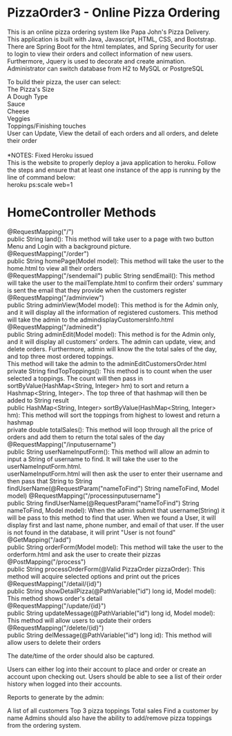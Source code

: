 # PizzaOrder3 - Online Pizza Ordering

  This is an online pizza ordering system like Papa John's Pizza Delivery. <br>
  This application is built with Java, Javascript, HTML, CSS, and Bootstrap. <br>
  There are Spring Boot for the html templates, and Spring Security for user to login to view their orders and collect information of new users. <br>
  Furthermore, Jquery is used to decorate and create animation.<br>
  Administrator can switch database from H2 to MySQL or PostgreSQL<br>

To build their pizza, the user can select:<br>
The Pizza's Size<br>
A Dough Type<br>
Sauce<br>
Cheese<br>
Veggies<br>
Toppings/Finishing touches<br>
User can Update, View the detail of each orders and all orders, and delete their order<br>
<br>*NOTES: Fixed Heroku issued<br>
This is the website to properly deploy a java application to heroku. Follow the steps and ensure that at least one instance of the app is running by the line of command below:<br>
heroku ps:scale web=1

# HomeController Methods
 @RequestMapping("/")<br>
 public String land(): This method will take user to a page with two button Menu and Login with a background picture.<br>
 @RequestMapping("/order")<br>
 public String homePage(Model model): This method will take the user to the home.html to view all their orders<br>
 @RequestMapping("/sendemail")
 public String sendEmail(): This method will take the user to the mailTemplate.html to confirm their orders' summary is sent the email that they provide when the customers register<br>
 @RequestMapping("/adminview")<br>
 public String adminView(Model model): This method is for the Admin only, and it will display all the information of registered customers. This method will take the admin to the admindisplayCustomersInfo.html<br>
 @RequestMapping("/adminedit")<br>
 public String adminEdit(Model model): This method is for the Admin only, and it will display all customers' orders. The admin can update, view, and delete orders. Furthermore, admin will know the the total sales of the day, and top three most ordered toppings.<br>
 This method will take the admin to the adminEditCustomersOrder.html<br>
 private String findTopToppings(): This method is to count when the user selected a toppings. The count will then pass in sortByValue(HashMap<String, Integer> hm) to sort and return a Hashmap<String, Integer>. The top three of that hashmap will then be added to String result<br>
 public HashMap<String, Integer> sortByValue(HashMap<String, Integer> hm): This method will sort the toppings from highest to lowest and return a hashmap<br>
 private double totalSales(): This method will loop through all the price of orders and add them to return the total sales of the day<br>
@RequestMapping("/inputusername")<br>
public String userNameInputForm(): This method will allow an admin to input a String of username to find. It will take the user to the userNameInputForm.html.<br>
userNameInputForm.html will then ask the user to enter their username and then pass that String to String findUserName(@RequestParam("nameToFind") String nameToFind, Model model) 
@RequestMapping("/processinputusername")<br>
public String findUserName(@RequestParam("nameToFind") String nameToFind, Model model): When the admin submit that username(String) it will be pass to this method to find that user. When we found a User, it will display first and last name, phone number, and email of that user. If the user is not found in the database, it will print "User is not found"<br>
    @GetMapping("/add")<br>
    public String orderForm(Model model): This method will take the user to the orderform.html and ask the user to create their pizzas<br>
    @PostMapping("/process")<br>
    public String processOrderForm(@Valid PizzaOrder pizzaOrder): This method will acquire selected options and print out the prices<br>
    @RequestMapping("/detail/{id}")<br>
    public String showDetailPizza(@PathVariable("id") long id, Model model): This method shows order's detail<br>
    @RequestMapping("/update/{id}")<br>
    public String updateMessage(@PathVariable("id") long id, Model model): This method will allow users to update their orders<br>
    @RequestMapping("/delete/{id}")<br>
    public String delMessage(@PathVariable("id") long id): This method will allow users to delete their orders<br>
        
The date/time of the order should also be captured.

Users can either log into their account to place and order or create an account upon checking out. Users should be able to see a list of their order history when logged into their accounts.

Reports to generate by the admin:

A list of all customers
Top 3 pizza toppings
Total sales
Find a customer by name
Admins should also have the ability to add/remove pizza toppings from the ordering system.
